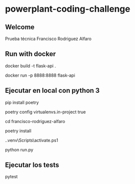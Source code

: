 # powerplant-coding-challenge


## Welcome
Prueba técnica Francisco Rodriguez Alfaro


## Run with docker
docker build -t flask-api .

docker run -p 8888:8888 flask-api


## Ejecutar en local con python 3
pip install poetry

poetry config virtualenvs.in-project true

cd francisco-rodriguez-alfaro

poetry install

.\.venv\Scripts\activate.ps1

python run.py


## Ejecutar los tests 
pytest

